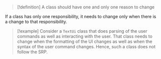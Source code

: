
> [!definition]
> A class should have one and only one reason to change

If a class has only one responsibility, it needs to change only when there is a change to that responsibility.

>[!example]
> Consider a `TextUi` class that does parsing of the user commands as well as interacting with the user. That class needs to change when the formatting of the UI changes as well as when the syntax of the user command changes. Hence, such a class does not follow the SRP.